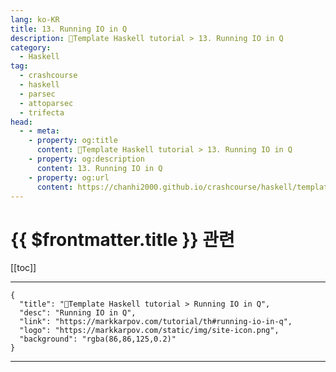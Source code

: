 ```yaml
---
lang: ko-KR
title: 13. Running IO in Q
description: 🐑Template Haskell tutorial > 13. Running IO in Q
category:
  - Haskell
tag: 
  - crashcourse
  - haskell
  - parsec
  - attoparsec
  - trifecta
head:
  - - meta:
    - property: og:title
      content: 🐑Template Haskell tutorial > 13. Running IO in Q
    - property: og:description
      content: 13. Running IO in Q
    - property: og:url
      content: https://chanhi2000.github.io/crashcourse/haskell/template-haskell/13.html
---
```


# {{ $frontmatter.title }} 관련

[[toc]]

---

```component VPCard
{
  "title": "🐑Template Haskell tutorial > Running IO in Q",
  "desc": "Running IO in Q",
  "link": "https://markkarpov.com/tutorial/th#running-io-in-q",
  "logo": "https://markkarpov.com/static/img/site-icon.png",
  "background": "rgba(86,86,125,0.2)"
}
```

---
